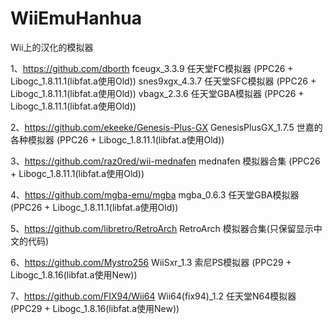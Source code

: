 ﻿# WiiEmuHanhua
Wii上的汉化的模拟器

1、https://github.com/dborth
  fceugx_3.3.9        任天堂FC模拟器   (PPC26 + Libogc_1.8.11.1(libfat.a使用Old))
  snes9xgx_4.3.7      任天堂SFC模拟器  (PPC26 + Libogc_1.8.11.1(libfat.a使用Old))
  vbagx_2.3.6         任天堂GBA模拟器  (PPC26 + Libogc_1.8.11.1(libfat.a使用Old))

2、https://github.com/ekeeke/Genesis-Plus-GX
  GenesisPlusGX_1.7.5 世嘉的各种模拟器 (PPC26 + Libogc_1.8.11.1(libfat.a使用Old))

3、https://github.com/raz0red/wii-mednafen
  mednafen            模拟器合集       (PPC26 + Libogc_1.8.11.1(libfat.a使用Old))

4、https://github.com/mgba-emu/mgba
  mgba_0.6.3          任天堂GBA模拟器  (PPC26 + Libogc_1.8.11.1(libfat.a使用Old))

5、https://github.com/libretro/RetroArch
  RetroArch           模拟器合集(只保留显示中文的代码)

6、https://github.com/Mystro256
  WiiSxr_1.3          索尼PS模拟器     (PPC29 + Libogc_1.8.16(libfat.a使用New))

7、https://github.com/FIX94/Wii64
  Wii64(fix94)_1.2    任天堂N64模拟器  (PPC29 + Libogc_1.8.16(libfat.a使用New))